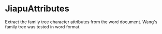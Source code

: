 # JiapuAttributes
Extract the family tree character attributes from the word document.
Wang's family tree was tested in word format.
